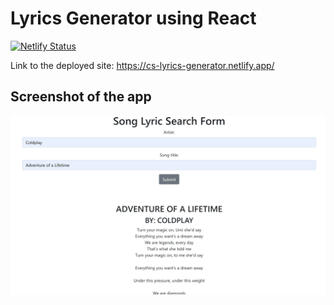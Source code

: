 # Lyrics Generator using React

[![Netlify Status](https://api.netlify.com/api/v1/badges/31df7163-8d2c-4d67-b47c-c082dc83842f/deploy-status)](https://app.netlify.com/sites/cs-lyrics-generator/deploys)

Link to the deployed site:
https://cs-lyrics-generator.netlify.app/

## Screenshot of the app
<img src="./src/assets/lyrics.png" width="600">
